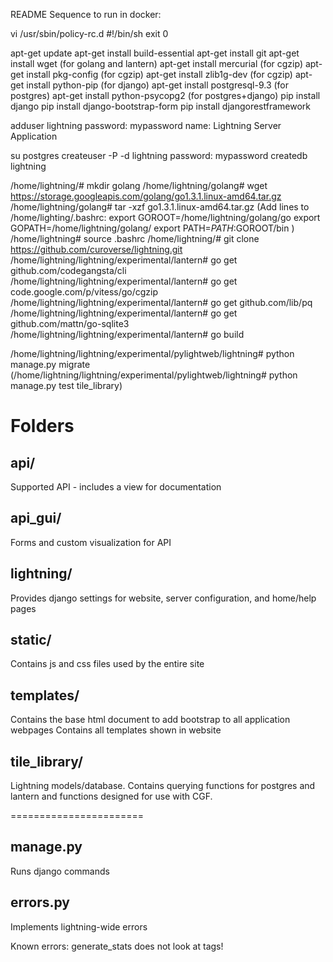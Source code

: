 README
Sequence to run in docker:

vi /usr/sbin/policy-rc.d
  #!/bin/sh
  exit 0

apt-get update
apt-get install build-essential
apt-get install git
apt-get install wget (for golang and lantern)
apt-get install mercurial (for cgzip)
apt-get install pkg-config (for cgzip)
apt-get install zlib1g-dev (for cgzip)
apt-get install python-pip (for django)
apt-get install postgresql-9.3 (for postgres)
apt-get install python-psycopg2 (for postgres+django)
pip install django
pip install django-bootstrap-form
pip install djangorestframework

adduser lightning
password: mypassword
name: Lightning Server Application

su postgres
  createuser -P -d lightning
    password: mypassword
  createdb lightning

/home/lightning/# mkdir golang
/home/lightning/golang# wget https://storage.googleapis.com/golang/go1.3.1.linux-amd64.tar.gz
/home/lightning/golang# tar -xzf go1.3.1.linux-amd64.tar.gz
(Add lines to /home/lighting/.bashrc:
  export GOROOT=/home/lightning/golang/go
  export GOPATH=/home/lightning/golang/
  export PATH=$PATH:$GOROOT/bin
  )
/home/lightning# source .bashrc
/home/lightning/# git clone https://github.com/curoverse/lightning.git
/home/lightning/lightning/experimental/lantern# go get github.com/codegangsta/cli
/home/lightning/lightning/experimental/lantern# go get code.google.com/p/vitess/go/cgzip
/home/lightning/lightning/experimental/lantern# go get github.com/lib/pq
/home/lightning/lightning/experimental/lantern# go get github.com/mattn/go-sqlite3
/home/lightning/lightning/experimental/lantern# go build

/home/lightning/lightning/experimental/pylightweb/lightning# python manage.py migrate
(/home/lightning/lightning/experimental/pylightweb/lightning# python manage.py test tile_library)



Folders
=======================

## api/
   Supported API - includes a view for documentation

## api_gui/
   Forms and custom visualization for API

## lightning/
  Provides django settings for website, server configuration, and home/help pages

## static/
  Contains js and css files used by the entire site

## templates/
  Contains the base html document to add bootstrap to all application webpages
  Contains all templates shown in website

## tile_library/
  Lightning models/database. Contains querying functions for postgres and lantern and
  functions designed for use with CGF.

=======================
## manage.py
  Runs django commands

## errors.py
  Implements lightning-wide errors

Known errors:
  generate_stats does not look at tags!
